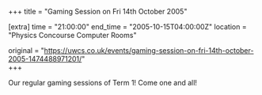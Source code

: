+++
title = "Gaming Session on Fri 14th October 2005"

[extra]
time = "21:00:00"
end_time = "2005-10-15T04:00:00Z"
location = "Physics Concourse Computer Rooms"

original = "https://uwcs.co.uk/events/gaming-session-on-fri-14th-october-2005-1474488971201/"    
+++

Our regular gaming sessions of Term 1\! Come one and all\!

